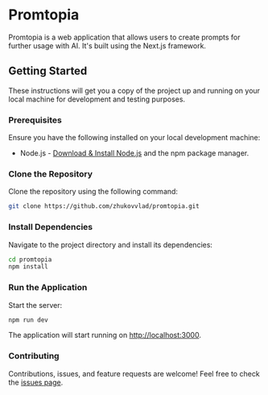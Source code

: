 # Promtopia

Promtopia is a web application that allows users to create prompts for further usage with AI. It's built using the Next.js framework.

## Getting Started

These instructions will get you a copy of the project up and running on your local machine for development and testing purposes.

### Prerequisites

Ensure you have the following installed on your local development machine:

- Node.js - [Download & Install Node.js](https://nodejs.org/en/download/) and the npm package manager.

### Clone the Repository

Clone the repository using the following command:

```bash
git clone https://github.com/zhukovvlad/promtopia.git
```

### Install Dependencies

Navigate to the project directory and install its dependencies:
```bash
cd promtopia
npm install
```

### Run the Application

Start the server:
```bash
npm run dev
```

The application will start running on [http://localhost:3000](http://localhost:3000).

### Contributing

Contributions, issues, and feature requests are welcome! Feel free to check the [issues page](https://github.com/zhukovvlad/promtopia/issues).

